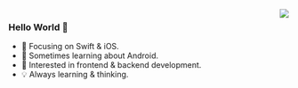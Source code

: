 <img align="right" src="https://github-readme-stats.vercel.app/api?username=ikarishinjigao&show_icons=true&hide_title=true&theme=radical" />

### Hello World 👋

- 🍎  Focusing on Swift & iOS.
- 🤖  Sometimes learning about Android.
- 🤔  Interested in frontend & backend development.
- 💡  Always learning & thinking.
